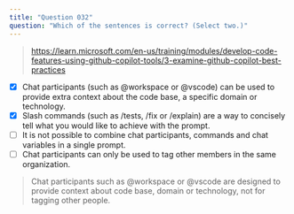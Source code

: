 ```yaml
---
title: "Question 032"
question: "Which of the sentences is correct? (Select two.)"
---
```


> https://learn.microsoft.com/en-us/training/modules/develop-code-features-using-github-copilot-tools/3-examine-github-copilot-best-practices
- [x] Chat participants (such as @workspace or @vscode) can be used to provide extra context about the code base, a specific domain or technology.
- [x] Slash commands (such as /tests, /fix or /explain) are a way to concisely tell what you would like to achieve with the prompt.
- [ ] It is not possible to combine chat participants, commands and chat variables in a single prompt.
- [ ] Chat participants can only be used to tag other members in the same organization.
> Chat participants such as @workspace or @vscode are designed to provide context about code base, domain or technology, not for tagging other people.
